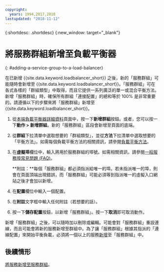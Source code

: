 ```yaml
---
copyright:
  years: 1994,2017,2018
lastupdated: "2018-11-12"
---
```


{:shortdesc: .shortdesc}
{:new_window: target="_blank"}

# 將服務群組新增至負載平衡器
{: #adding-a-service-group-to-a-load-balancer}

在已新增 {{site.data.keyword.loadbalancer_short}} 之後，新的「服務群組」可能隨時會新增至 {{site.data.keyword.loadbalancer_short}}。「服務群組」可在各式各樣的「群組類型」中取得，而且它提供一系列廣泛的單一或混合平衡方法。新增「服務群組」時，確保所有群組「連接配置」的總和等於 100% 是非常重要的。請遵循以下的步驟來將「服務群組」新增至 {{site.data.keyword.loadbalancer_short}}。

1. 從[本端負載平衡器詳細資料](/docs/infrastructure/local-load-balancer?topic=local-load-balancer-viewing-local-load-balancer-details)頁面中，按一下**新增群組**按鈕。或者，您可以按一下**動作 > 新增群組**。新的「服務群組」區段會新增至頁面的底端。
2. 從**群組**下拉清單中選取想要的「群組類型」，並從**方法**下拉清單中選取想要的「平衡方法」。如需每個負載平衡方法的相關資訊，請參閱[負載平衡方法](/docs/infrastructure/local-load-balancer?topic=local-load-balancer-load-balancing-methods#load-balancing-methods)。
3. 在**虛擬埠**欄位中，輸入將用於服務群組的埠號。如需相關資訊，請參閱[一般服務埠常見問題 (FAQ)](/docs/infrastructure/local-load-balancer?topic=local-load-balancer-faqs-for-local-load-balancer#what-services-can-be-load-balanced-)。 

	**附註：**每個「服務群組」都必須指派給唯一的埠。若未指派唯一的埠，則會在頁面頂端出現錯誤，而「服務群組」可能必須等到指派唯一的虛擬入口網站之後才會加以新增。
4. 在**配置**欄位中輸入一個配置。
5. 在**附註**文字框中輸入任何附註（若想要的話）。
6. 按一下**儲存配置**按鈕，以新增「服務群組」。按一下**取消**即可取消動作。

新增「服務群組」之後，可以隨時加以刪除或編輯。可能會對「服務群組」重設連線，而且可能會將新的服務新增至群組中。為了讓「服務群組」根據其指派的「連線配置」來開始平衡負載，必須將一個以上的服務[新增](/docs/infrastructure/local-load-balancer?topic=local-load-balancer-adding-a-service-to-a-service-group)至「服務群組」中。

## 後續情形

[將服務新增至服務群組](/docs/infrastructure/local-load-balancer?topic=local-load-balancer-adding-a-service-to-a-service-group)。
